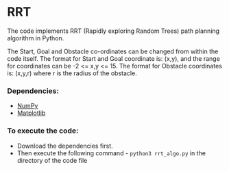 # RRT

The code implements RRT (Rapidly exploring Random Trees) path planning algorithm in Python.

The Start, Goal and Obstacle co-ordinates can be changed from within the code itself.
The format for Start and Goal coordinate is: (x,y), and the range for coordinates can be -2 <= x,y <= 15.
The format for Obstacle coordinates is: (x,y,r) where r is the radius of the obstacle.

### Dependencies:
<ul>
    <li>
        <a href="https://numpy.org/" >NumPy</a>
    </li>
    <li>
        <a href="https://matplotlib.org/" >Matplotlib</a>
    </li>
</ul>

### To execute the code:
* Download the dependencies first.
* Then execute the following command - `python3 rrt_algo.py` in the directory of the code file
